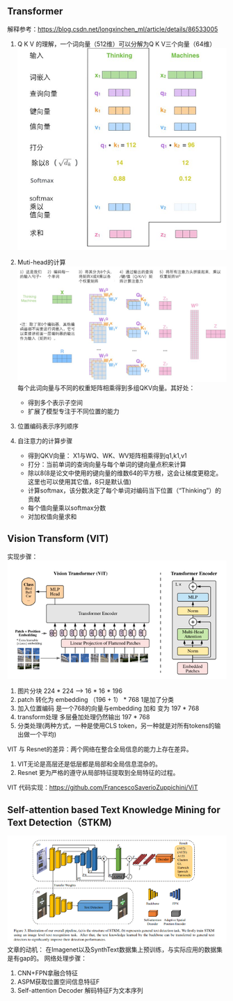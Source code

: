## Transformer
解释参考：https://blog.csdn.net/longxinchen_ml/article/details/86533005
1. Q K V 的理解，一个词向量（512维）可以分解为Q K V三个向量（64维）
   ![img.png](../img/Transformer-QKV.png)
2. Muti-head的计算
   ![img.png](../img/Muti-head.png)
   每个此词向量与不同的权重矩阵相乘得到多组QKV向量。其好处：
    + 得到多个表示子空间
    + 扩展了模型专注于不同位置的能力
   
3. 位置编码表示序列顺序

4. 自注意力的计算步骤
   + 得到QKV向量： X1与WQ、WK、WV矩阵相乘得到q1,k1,v1
   + 打分：当前单词的查询向量与每个单词的键向量点积来计算
   + 除以8(8是论文中使用的键向量的维数64的平方根，这会让梯度更稳定。这里也可以使用其它值，8只是默认值)
   + 计算softmax，该分数决定了每个单词对编码当下位置（“Thinking”）的贡献
   + 每个值向量乘以softmax分数
   + 对加权值向量求和


## Vision Transform (VIT)
实现步骤：<br>
![img.png](../img/VIT.png)
1. 图片分块 224 * 224 -->  16 * 16 * 196
2. patch 转化为 embedding  （196 + 1） * 768  1是加了分类
3. 加入位置编码   是一个768的向量与embedding 加和 变为 197 * 768
4. transform处理  多层叠加处理仍然输出 197 * 768
5. 分类处理(两种⽅式，⼀种是使⽤CLS token，另⼀种就是对所有tokens的输出做⼀个平均)

VIT 与 Resnet的差异：两个网络在整合全局信息的能力上存在差异。
1. VIT无论是高层还是低层都是局部和全局信息混杂的。
2. Resnet 更为严格的遵守从局部特征提取到全局特征的过程。

VIT 代码实现：https://github.com/FrancescoSaverioZuppichini/ViT

## Self-attention based Text Knowledge Mining for Text Detection（STKM)
![img.png](../img/STKM.png)
文章的动机：
在Imagenet以及SynthText数据集上预训练，与实际应用的数据集是有gap的。
网络处理步骤：
1. CNN+FPN拿融合特征
2. ASPM获取位置空间信息特征F
3. Self-attention Decoder 解码特征F为文本序列